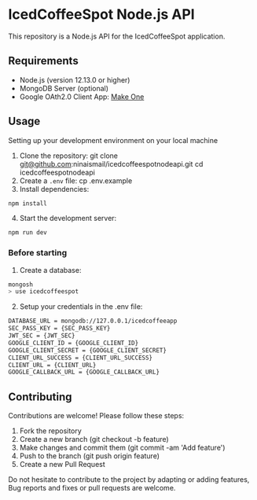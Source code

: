 # IcedCoffeeSpot Node.js API

This repository is a Node.js API for the IcedCoffeeSpot application.

## Requirements

- Node.js (version 12.13.0 or higher)
- MongoDB Server (optional)
- Google OAth2.0 Client App: [Make One](https://developers.google.com/identity/protocols/oauth2)

## Usage

Setting up your development environment on your local machine

1. Clone the repository: 
git clone git@github.com:ninaismail/icedcoffeespotnodeapi.git
cd icedcoffeespotnodeapi
2. Create a `.env` file: cp .env.example
3. Install dependencies: 

```bash
npm install
```
4. Start the development server:
```bash
npm run dev
```

### Before starting

1. Create a database:

```bash
mongosh
> use icedcoffeespot
```

2. Setup your credentials in the .env file:

```bash
DATABASE_URL = mongodb://127.0.0.1/icedcoffeeapp
SEC_PASS_KEY = {SEC_PASS_KEY}
JWT_SEC = {JWT_SEC}
GOOGLE_CLIENT_ID = {GOOGLE_CLIENT_ID}
GOOGLE_CLIENT_SECRET = {GOOGLE_CLIENT_SECRET}
CLIENT_URL_SUCCESS = {CLIENT_URL_SUCCESS}
CLIENT_URL = {CLIENT_URL}
GOOGLE_CALLBACK_URL = {GOOGLE_CALLBACK_URL}
```

## Contributing
Contributions are welcome! Please follow these steps:

1. Fork the repository
2. Create a new branch (git checkout -b feature)
3. Make changes and commit them (git commit -am 'Add feature')
4. Push to the branch (git push origin feature)
5. Create a new Pull Request


Do not hesitate to contribute to the project by adapting or adding features, Bug reports and fixes or pull requests are welcome.




